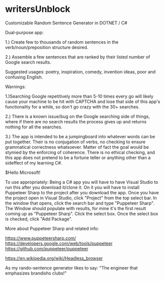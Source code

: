 # writersUnblock
Customizable Random Sentence Generator in DOTNET / C#

Dual-purpose app:

1.) Create few to thousands of random sentences in the verb/noun/preposition structure desired.

2.) Assemble a few sentences that are ranked by their listed number of Google search results.

Suggested usages: poetry, inspiration, comedy, invention ideas, poor and confusing English.

Warnings: 

1.)Searching Google repetitively more than 5-10 times every go will likely cause your machine to be hit with CAPTCHA and lose that side of this app's functionality for a while, so don't go crazy with the 30+ searches.

2.) There is a known issue/bug on the Google searching side of things, where if there are no search results the process gives up and returns nothing for all the searches. 

3.) The app is intended to be a jumpingboard into whatever words can be put together. Their is no conjugation of verbs, no checking to ensure grammatical correctness whatsoever. Matter of fact the goal would be stymied by the enforcing of coherence. There is no ethical checking, and this app does not pretend to be a fortune teller or anything other than a sideffect of my learning C#. 

$Hello Microsoft!

To use appropriately:
Being a C# app you will have to have Visual Studio to run this after you download it/clone it. On it you will have to install Puppeteer Sharp to the project after you download the app.
Once you have the project open in Visual Studio, click "Project" from the top select bar. In the window that opens, click the search bar and type "Puppeteer Sharp". The Window should populate with results, for mine it's the first result coming up as "Puppeteer Sharp". Click the select box. Once the select box is checked, click "Add Package".

More about Puppeteer Sharp and related info:

https://www.puppeteersharp.com/
https://developers.google.com/web/tools/puppeteer
https://github.com/puppeteer/puppeteer

https://en.wikipedia.org/wiki/Headless_browser

As my rando-sentence generator likes to say: "The engineer that emphasizes brandishs clubs!"




